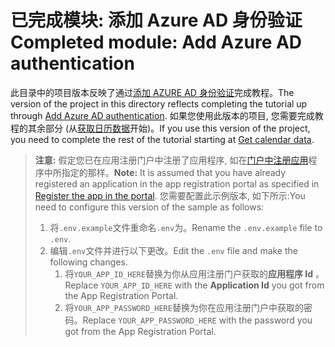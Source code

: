 # <a name="completed-module-add-azure-ad-authentication"></a><span data-ttu-id="e64ae-101">已完成模块: 添加 Azure AD 身份验证</span><span class="sxs-lookup"><span data-stu-id="e64ae-101">Completed module: Add Azure AD authentication</span></span>

<span data-ttu-id="e64ae-102">此目录中的项目版本反映了通过[添加 AZURE AD 身份验证](https://docs.microsoft.com/graph/training/node-tutorial?tutorial-step=3)完成教程。</span><span class="sxs-lookup"><span data-stu-id="e64ae-102">The version of the project in this directory reflects completing the tutorial up through [Add Azure AD authentication](https://docs.microsoft.com/graph/training/node-tutorial?tutorial-step=3).</span></span> <span data-ttu-id="e64ae-103">如果您使用此版本的项目, 您需要完成教程的其余部分 (从[获取日历数据](https://docs.microsoft.com/graph/training/node-tutorial?tutorial-step=4)开始)。</span><span class="sxs-lookup"><span data-stu-id="e64ae-103">If you use this version of the project, you need to complete the rest of the tutorial starting at [Get calendar data](https://docs.microsoft.com/graph/training/node-tutorial?tutorial-step=4).</span></span>

> <span data-ttu-id="e64ae-104">**注意:** 假定您已在应用注册门户中注册了应用程序, 如在[门户中注册应用](https://docs.microsoft.com/graph/training/node-tutorial?tutorial-step=2)程序中所指定的那样。</span><span class="sxs-lookup"><span data-stu-id="e64ae-104">**Note:** It is assumed that you have already registered an application in the app registration portal as specified in [Register the app in the portal](https://docs.microsoft.com/graph/training/node-tutorial?tutorial-step=2).</span></span> <span data-ttu-id="e64ae-105">您需要配置此示例版本, 如下所示:</span><span class="sxs-lookup"><span data-stu-id="e64ae-105">You need to configure this version of the sample as follows:</span></span>
>
> 1. <span data-ttu-id="e64ae-106">将`.env.example`文件重命名`.env`为。</span><span class="sxs-lookup"><span data-stu-id="e64ae-106">Rename the `.env.example` file to `.env`.</span></span>
> 1. <span data-ttu-id="e64ae-107">编辑`.env`文件并进行以下更改。</span><span class="sxs-lookup"><span data-stu-id="e64ae-107">Edit the `.env` file and make the following changes.</span></span>
>     1. <span data-ttu-id="e64ae-108">将`YOUR_APP_ID_HERE`替换为你从应用注册门户获取的**应用程序 Id** 。</span><span class="sxs-lookup"><span data-stu-id="e64ae-108">Replace `YOUR_APP_ID_HERE` with the **Application Id** you got from the App Registration Portal.</span></span>
>     1. <span data-ttu-id="e64ae-109">将`YOUR_APP_PASSWORD_HERE`替换为你在应用注册门户中获取的密码。</span><span class="sxs-lookup"><span data-stu-id="e64ae-109">Replace `YOUR_APP_PASSWORD_HERE` with the password you got from the App Registration Portal.</span></span>